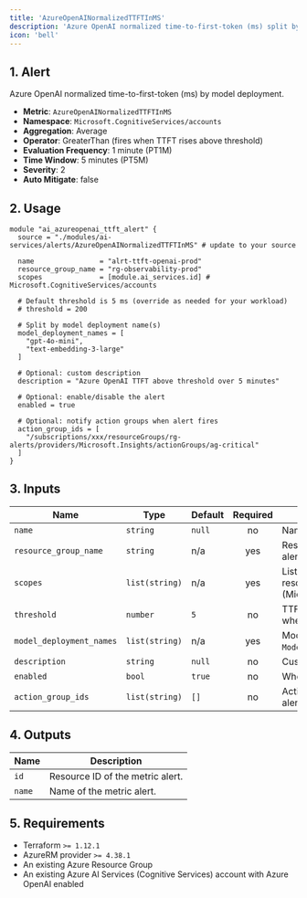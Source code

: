 ```yaml
---
title: 'AzureOpenAINormalizedTTFTInMS'
description: 'Azure OpenAI normalized time-to-first-token (ms) split by model deployment'
icon: 'bell'
---
```


## 1. Alert
Azure OpenAI normalized time-to-first-token (ms) by model deployment.

- **Metric**: `AzureOpenAINormalizedTTFTInMS`
- **Namespace**: `Microsoft.CognitiveServices/accounts`
- **Aggregation**: Average
- **Operator**: GreaterThan (fires when TTFT rises above threshold)
- **Evaluation Frequency**: 1 minute (PT1M)
- **Time Window**: 5 minutes (PT5M)
- **Severity**: 2
- **Auto Mitigate**: false

## 2. Usage
```hcl main.tf
module "ai_azureopenai_ttft_alert" {
  source = "./modules/ai-services/alerts/AzureOpenAINormalizedTTFTInMS" # update to your source

  name                = "alrt-ttft-openai-prod"
  resource_group_name = "rg-observability-prod"
  scopes              = [module.ai_services.id] # Microsoft.CognitiveServices/accounts

  # Default threshold is 5 ms (override as needed for your workload)
  # threshold = 200

  # Split by model deployment name(s)
  model_deployment_names = [
    "gpt-4o-mini",
    "text-embedding-3-large"
  ]

  # Optional: custom description
  description = "Azure OpenAI TTFT above threshold over 5 minutes"

  # Optional: enable/disable the alert
  enabled = true

  # Optional: notify action groups when alert fires
  action_group_ids = [
    "/subscriptions/xxx/resourceGroups/rg-alerts/providers/Microsoft.Insights/actionGroups/ag-critical"
  ]
}
```

## 3. Inputs
| Name                     | Type           | Default | Required | Description |
|--------------------------|----------------|---------|:--------:|-------------|
| `name`                   | `string`       | `null`  |    no    | Name of the metric alert. |
| `resource_group_name`    | `string`       | n/a     |   yes    | Resource group in which to create the alert. |
| `scopes`                 | `list(string)` | n/a     |   yes    | List of Azure AI Services account resource IDs (Microsoft.CognitiveServices/accounts). |
| `threshold`              | `number`       | `5`     |    no    | TTFT threshold in milliseconds. Fires when above this value. |
| `model_deployment_names` | `list(string)` | n/a     |   yes    | Model deployment names to filter on `ModelDeploymentName` dimension. |
| `description`            | `string`       | `null`  |    no    | Custom description for the alert. |
| `enabled`                | `bool`         | `true`  |    no    | Whether the alert is enabled. |
| `action_group_ids`       | `list(string)` | `[]`    |    no    | Action Group IDs to notify when the alert fires. |

## 4. Outputs
| Name   | Description                     |
|--------|---------------------------------|
| `id`   | Resource ID of the metric alert. |
| `name` | Name of the metric alert.        |

## 5. Requirements
- Terraform `>= 1.12.1`
- AzureRM provider `>= 4.38.1`
- An existing Azure Resource Group
- An existing Azure AI Services (Cognitive Services) account with Azure OpenAI enabled


